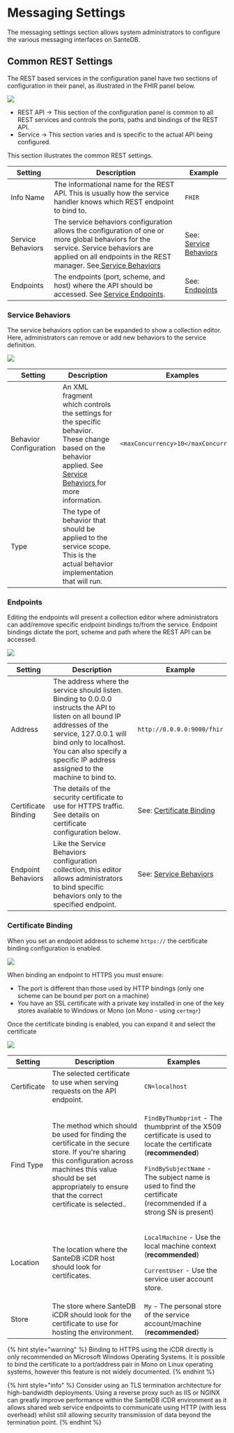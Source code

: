 # Messaging Settings

The messaging settings section allows system administrators to configure the various messaging interfaces on SanteDB. 

## Common REST Settings

The REST based services in the configuration panel have two sections of configuration in their panel, as illustrated in the FHIR panel below.

![](<../../../../.gitbook/assets/image (423) (1).png>)

* REST API -> This section of the configuration panel is common to all REST services and controls the ports, paths and bindings of the REST API.
* Service -> This section varies and is specific to the actual API being configured.

This section illustrates the common REST settings.

| Setting           | Description                                                                                                                                                                                                                                                                                   | Example                                                           |
| ----------------- | --------------------------------------------------------------------------------------------------------------------------------------------------------------------------------------------------------------------------------------------------------------------------------------------- | ----------------------------------------------------------------- |
| Info Name         | The informational name for the REST API. This is usually how the service handler knows which REST endpoint to bind to.                                                                                                                                                                        | `FHIR`                                                            |
| Service Behaviors | The service behaviors configuration allows the configuration of one or more global behaviors for the service. Service behaviors are applied on all endpoints in the REST manager. See[ Service Behaviors](../host-configuration-file/service-api-configuration/rest-service-configuration.md) | See: [Service Behaviors](messaging-settings.md#service-behaviors) |
| Endpoints         | The endpoints (port, scheme, and host) where the API should be accessed. See [Service Endpoints](../host-configuration-file/service-api-configuration/rest-service-configuration.md).                                                                                                         | See: [Endpoints](messaging-settings.md#endpoints)                 |

### Service Behaviors

The service behaviors option can be expanded to show a collection editor. Here, administrators can remove or add new behaviors to the service definition.



![](<../../../../.gitbook/assets/image (429) (1) (1).png>)

| Setting                | Description                                                                                                                                                                                                                                                            | Examples                              |
| ---------------------- | ---------------------------------------------------------------------------------------------------------------------------------------------------------------------------------------------------------------------------------------------------------------------- | ------------------------------------- |
| Behavior Configuration | An XML fragment which controls the settings for the specific behavior. These change based on the behavior applied. See [Service Behaviors ](../host-configuration-file/service-api-configuration/rest-service-configuration.md#service-behaviors)for more information. | `<maxConcurrency>10</maxConcurrency>` |
| Type                   | The type of behavior that should be applied to the service scope. This is the actual behavior implementation that will run.                                                                                                                                            |                                       |

### Endpoints

Editing the endpoints will present a collection editor where administrators can add/remove specific endpoint bindings to/from the service. Endpoint bindings dictate the port, scheme and path where the REST API can be accessed.

![](<../../../../.gitbook/assets/image (424) (1).png>)



| Setting             | Description                                                                                                                                                                                                                                                 | Example                                                               |
| ------------------- | ----------------------------------------------------------------------------------------------------------------------------------------------------------------------------------------------------------------------------------------------------------- | --------------------------------------------------------------------- |
| Address             | The address where the service should listen. Binding to 0.0.0.0 instructs the API to listen on all bound IP addresses of the service, 127.0.0.1 will bind only to localhost. You can also specify a specific IP address assigned to the machine to bind to. | `http://0.0.0.0:9000/fhir`                                            |
| Certificate Binding | The details of the security certificate to use for HTTPS traffic. See details on certificate configuration below.                                                                                                                                           | See: [Certificate Binding](messaging-settings.md#certificate-binding) |
| Endpoint Behaviors  | Like the Service Behaviors configuration collection, this editor allows administrators to bind specific behaviors only to the specified endpoint.                                                                                                           | See: [Service Behaviors](messaging-settings.md#service-behaviors)     |

### Certificate Binding

When you set an endpoint address to scheme `https://` the certificate binding configuration is enabled.

![](<../../../../.gitbook/assets/image (428) (1) (1).png>)

When binding an endpoint to HTTPS you must ensure:

* The port is different than those used by HTTP bindings (only one scheme can be bound per port on a machine)
* You have an SSL certificate with a private key installed in one of the key stores available to Windows or Mono (on Mono - using `certmgr`)

Once the certificate binding is enabled, you can expand it and select the certificate

![](<../../../../.gitbook/assets/image (422) (1) (1).png>)



| Setting     | Description                                                                                                                                                                                                                       | Examples                                                                                                                                                                                                                                                                       |
| ----------- | --------------------------------------------------------------------------------------------------------------------------------------------------------------------------------------------------------------------------------- | ------------------------------------------------------------------------------------------------------------------------------------------------------------------------------------------------------------------------------------------------------------------------------ |
| Certificate | The selected certificate to use when serving requests on the API endpoint.                                                                                                                                                        | `CN=localhost`                                                                                                                                                                                                                                                                 |
| Find Type   | The method which should be used for finding the certificate in the secure store. If you're sharing this configuration across machines this value should be set appropriately to ensure that the correct certificate is selected.. | <p><code>FindByThumbprint</code> - The thumbprint of the X509 certificate is used to locate the certificate (<strong>recommended</strong>)</p><p><code>FindBySubjectName</code> - The subject name is used to find the certificate (recommended if a strong SN is present)</p> |
| Location    | The location where the SanteDB iCDR host should look for certificates.                                                                                                                                                            | <p><code>LocalMachine</code> - Use the local machine context (<strong>recommended</strong>)</p><p><code>CurrentUser</code> - Use the service user account store.</p>                                                                                                           |
| Store       | The store where SanteDB iCDR should look for the certificate to use for hosting the environment.                                                                                                                                  | `My` - The personal store of the service account/machine (**recommended**)                                                                                                                                                                                                     |

{% hint style="warning" %}
Binding to HTTPS using the iCDR directly is only recommended on Microsoft Windows Operating Systems. It is possible to bind the certificate to a port/address pair in Mono on Linux operating systems, however this feature is not widely documented.
{% endhint %}

{% hint style="info" %}
Consider using an TLS termination architecture for high-bandwidth deployments. Using a reverse proxy such as IIS or NGINX can greatly improve performance within the SanteDB iCDR environment as it allows shared web service endpoints to communicate using HTTP (with less overhead) whilst still allowing security transmission of data beyond the termination point.
{% endhint %}


